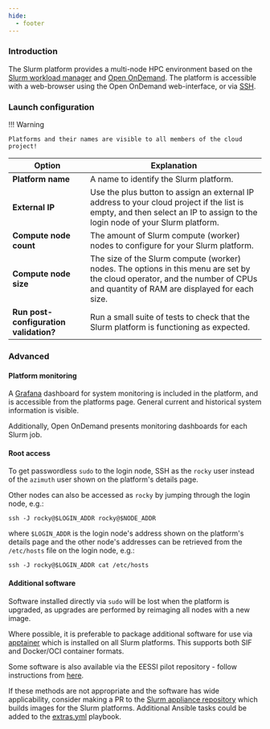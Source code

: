 ```yaml
---
hide:
  - footer
---
```


### Introduction
The Slurm platform provides a multi-node HPC environment based on the [Slurm workload manager](https://slurm.schedmd.com/) and [Open OnDemand](https://openondemand.org/). The platform is accessible with a web-browser using the Open OnDemand web-interface, or via [SSH](https://en.wikipedia.org/wiki/Secure_Shell). 

### Launch configuration
!!! Warning

    Platforms and their names are visible to all members of the cloud project!

|**Option**                                | **Explanation**|
-------------------------------------------|---------------------------|
|**Platform name**                        | A name to identify the Slurm platform.|
|**External IP** | Use the plus button to assign an external IP address to your cloud project if the list is empty, and then select an IP to assign to the login node of your Slurm platform.|
|**Compute node count**                  | The amount of Slurm compute (worker) nodes to configure for your Slurm platform.|
|**Compute node size**              | The size of the Slurm compute (worker) nodes. The options in this menu are set by the cloud operator, and the number of CPUs and quantity of RAM are displayed for each size.|
|**Run post-configuration validation?**                           |Run a small suite of tests to check that the Slurm platform is functioning as expected.|


### Advanced
#### Platform monitoring
A [Grafana](https://grafana.com/oss/grafana/) dashboard for system monitoring is included in the platform, and is accessible from the platforms page. General current and historical system information is visible.

Additionally, Open OnDemand presents monitoring dashboards for each Slurm job.

#### Root access

To get passwordless `sudo` to the login node, SSH as the `rocky` user instead of the `azimuth` user shown on the platform's details page.

Other nodes can also be accessed as `rocky` by jumping through the login node, e.g.:

    ssh -J rocky@$LOGIN_ADDR rocky@$NODE_ADDR

where `$LOGIN_ADDR` is the login node's address shown on the platform's details page and the other node's addresses can be retrieved from the `/etc/hosts` file on the login node, e.g.:

    ssh -J rocky@$LOGIN_ADDR cat /etc/hosts

#### Additional software

Software installed directly via `sudo` will be lost when the platform is upgraded, as upgrades are performed by reimaging all nodes with a new image.

Where possible, it is preferable to package additional software for use via [apptainer](https://apptainer.org/) which is installed on all Slurm platforms. This supports both SIF and Docker/OCI container formats.

Some software is also available via the EESSI pilot repository - follow instructions from [here](https://www.eessi.io/docs/using_eessi/setting_up_environment/).

If these methods are not appropriate and the software has wide applicability, consider making a PR to the [Slurm appliance repository](https://github.com/stackhpc/caas-slurm-appliance) which builds images for the Slurm platforms. Additional Ansible tasks could be added to the [extras.yml](https://github.com/stackhpc/ansible-slurm-appliance/blob/main/ansible/extras.yml) playbook.
